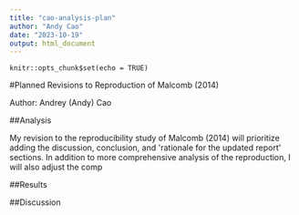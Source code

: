 ```yaml
---
title: "cao-analysis-plan"
author: "Andy Cao"
date: "2023-10-19"
output: html_document
---
```


```{r setup, include=FALSE}
knitr::opts_chunk$set(echo = TRUE)
```

#Planned Revisions to Reproduction of Malcomb (2014)

Author: Andrey (Andy) Cao

##Analysis

My revision to the reproducibility study of Malcomb (2014) will prioritize adding the discussion, conclusion, and 'rationale for the updated report' sections. 
In addition to more comprehensive analysis of the reproduction, I will also adjust the comp

##Results

##Discussion
